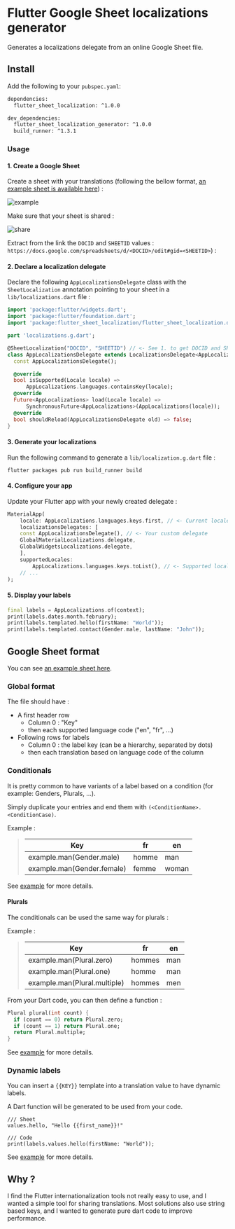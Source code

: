 # Flutter Google Sheet localizations generator

Generates a localizations delegate from an online Google Sheet file.

## Install

Add the following to your `pubspec.yaml`:

```sh
dependencies:
  flutter_sheet_localization: ^1.0.0

dev_dependencies:
  flutter_sheet_localization_generator: ^1.0.0
  build_runner: ^1.3.1
```

### Usage

#### 1. Create a Google Sheet

Create a sheet with your translations (following the bellow format, [an example sheet is available here](https://docs.google.com/spreadsheets/d/1AcjI1BjmQpjlnPUZ7aVLbrnVR98xtATnSjU4CExM9fs/edit#gid=0)) :

![example](https://github.com/aloisdeniel/flutter_sheet_localization/raw/master/flutter_sheet_localization_generator/example.png)

Make sure that your sheet is shared :

![share](https://github.com/aloisdeniel/flutter_sheet_localization/raw/master/flutter_sheet_localization_generator/share.png)

Extract from the link the `DOCID` and `SHEETID` values : `https://docs.google.com/spreadsheets/d/<DOCID>/edit#gid=<SHEETID>`) :

#### 2. Declare a localization delegate

Declare the following `AppLocalizationsDelegate` class with the `SheetLocalization` annotation pointing to your sheet in a `lib/localizations.dart` file :

```dart
import 'package:flutter/widgets.dart';
import 'package:flutter/foundation.dart';
import 'package:flutter_sheet_localization/flutter_sheet_localization.dart';

part 'localizations.g.dart';

@SheetLocalization("DOCID", "SHEETID") // <- See 1. to get DOCID and SHEETID
class AppLocalizationsDelegate extends LocalizationsDelegate<AppLocalizations> {
  const AppLocalizationsDelegate();

  @override
  bool isSupported(Locale locale) =>
      AppLocalizations.languages.containsKey(locale);
  @override
  Future<AppLocalizations> load(Locale locale) =>
      SynchronousFuture<AppLocalizations>(AppLocalizations(locale));
  @override
  bool shouldReload(AppLocalizationsDelegate old) => false;
}
```

#### 3. Generate your localizations

Run the following command to generate a `lib/localization.g.dart` file :

```
flutter packages pub run build_runner build
```

#### 4. Configure your app

Update your Flutter app with your newly created delegate :

```dart
MaterialApp(
    locale: AppLocalizations.languages.keys.first, // <- Current locale
    localizationsDelegates: [
    const AppLocalizationsDelegate(), // <- Your custom delegate
    GlobalMaterialLocalizations.delegate,
    GlobalWidgetsLocalizations.delegate,
    ],
    supportedLocales:
        AppLocalizations.languages.keys.toList(), // <- Supported locales
    // ...
);
```

#### 5. Display your labels

```dart
final labels = AppLocalizations.of(context);
print(labels.dates.month.february);
print(labels.templated.hello(firstName: "World"));
print(labels.templated.contact(Gender.male, lastName: "John"));
```

## Google Sheet format

You can see [an example sheet here](https://docs.google.com/spreadsheets/d/1AcjI1BjmQpjlnPUZ7aVLbrnVR98xtATnSjU4CExM9fs/edit#gid=0).

### Global format

The file should have :

* A first header row
  * Column 0 : "Key"
  * then each supported language code ("en", "fr", ...)
* Following rows for labels
  * Column 0 : the label key (can be a hierarchy, separated by dots)
  * then each translation based on language code of the column


### Conditionals

It is pretty common to have variants of a label based on a condition (for example: Genders, Plurals, ...).

Simply duplicate your entries and end them with `(<ConditionName>.<ConditionCase)`.


Example :

> | Key | fr | en |
> | --- | --- | --- |
> | example.man(Gender.male) | homme | man |
> | example.man(Gender.female) | femme | woman |

See [example](flutter_sheet_localization_generator/example) for more details.

#### Plurals

The conditionals can be used the same way for plurals :

Example :

> | Key | fr | en |
> | --- | --- | --- |
> | example.man(Plural.zero) | hommes |	man |
> | example.man(Plural.one) | homme | man |
> | example.man(Plural.multiple) | hommes | men |

From your Dart code, you can then define a function :

```dart
Plural plural(int count) {
  if (count == 0) return Plural.zero;
  if (count == 1) return Plural.one;
  return Plural.multiple;
}
```

See [example](flutter_sheet_localization_generator/example) for more details.

### Dynamic labels

You can insert a `{{KEY}}` template into a translation value to have dynamic labels.

A Dart function will be generated to be used from your code.

```
/// Sheet
values.hello, "Hello {{first_name}}!"

/// Code
print(labels.values.hello(firstName: "World"));
```

See [example](flutter_sheet_localization_generator/example) for more details.

## Why ?

I find the Flutter internationalization tools not really easy to use, and I wanted a simple tool for sharing translations. Most solutions also use string based keys, and I wanted to generate pure dart code to improve performance.
